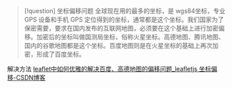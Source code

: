 > [!question] 坐标偏移问题
> 全球现在用的最多的坐标，是 wgs84坐标，专业 GPS 设备和手机 GPS 定位得到的坐标，通常都是这个坐标。我们国家为了保密需要，要求在国内发布的互联网地图，必须要在这个基础上进行加密偏移。加密后的坐标叫做国测局坐标，俗称火星坐标。高德地图、腾讯地图、国内的谷歌地图都是这个坐标。百度地图则是在火星坐标的基础上再次加密，形成了百度坐标。

解决方法
[leaflet中如何优雅的解决百度、高德地图的偏移问题\_leafletjs 坐标偏移-CSDN博客](https://blog.csdn.net/gisarmory/article/details/108778991)
